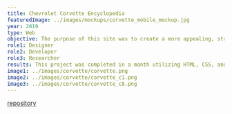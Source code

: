 ```yaml
---
title: Chevrolet Corvette Encyclopedia
featuredImage: ../images/mockups/corvette_mobile_mockup.jpg
year: 2019
type: Web
objective: The purpose of this site was to create a more appealing, stripped down version of a wiki site. This site was developed as a course project for CGT 353 at Purdue University. As a budding car enthusiast, I was inspired to create a site that finds a balance between design and technical information without being too overwhelming.
role1: Designer
role2: Developer
role3: Researcher
results: This project was completed in a month utilizing HTML, CSS, and jQuery. This site met all evaluation criteria in fields relating to 508 compliancy, aesthetics, and development. The next steps in this site would be to expand its current application and simplify the site by turning it into a React application.
image1: ../images/corvette/corvette.png
image2: ../images/corvette/corvette_c1.png
image3: ../images/corvette/corvette_c8.png
---
```


<a href="https://github.com/nicoledwenger/CorvetteEncyclopedia" style="color: #212529;">repository</a>